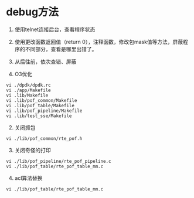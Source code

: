 # debug方法
1. 使用telnet连接后台，查看程序状态
2. 使用更改函数返回值（return 0），注释函数，修改包mask值等方法，屏蔽程序的不同部分，查看是哪里出错了。
3. 从后往前，依次查错、屏蔽


1. O3优化

```shell
vi ./dpdk/dpdk.rc
vi ./app/Makefile
vi .lib/Makefile 
vi .lib/pof_common/Makefile 
vi .lib/pof_table/Makefile 
vi .lib/pof_pipeline/Makefile 
vi .lib/test_sse/Makefile 
```

2. 关闭抓包

```shell
vi ./lib/pof_common/rte_pof.h
```

3. 关闭奇怪的打印
```shell
vi ./lib/pof_pipeline/rte_pof_pipeline.c
vi ./lib/pof_table/rte_pof_table_mm.c
```

4. acl算法替换
```shell
vi ./lib/pof_table/rte_pof_table_mm.c
```